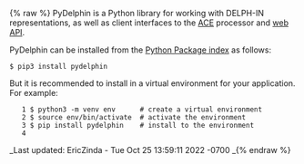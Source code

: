 {% raw %}
PyDelphin is a Python library for working with DELPH-IN representations,
as well as client interfaces to the [ACE](../AceTop) processor and [web
API](https://blog.inductorsoftware.com/docsproto/erg/ErgApi).

PyDelphin can be installed from the [Python Package
index](https://pypi.python.org/pypi) as follows:

    $ pip3 install pydelphin

But it is recommended to install in a virtual environment for your
application. For example:

```
   1 $ python3 -m venv env      # create a virtual environment
   2 $ source env/bin/activate  # activate the environment
   3 $ pip install pydelphin    # install to the environment
   4 
```

_Last updated: EricZinda - Tue Oct 25 13:59:11 2022 -0700
_{% endraw %}